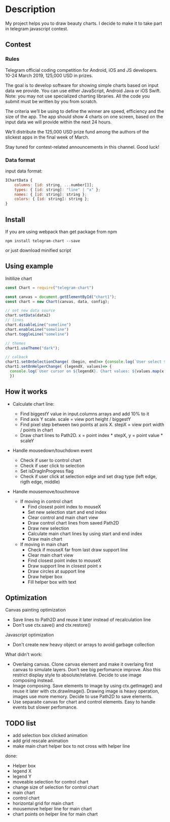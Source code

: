# Description

My project helps you to draw beauty charts. I decide to make it to take part in telegram javascript contest.

## Contest

### Rules

Telegram official coding competition for Android, iOS and JS developers.
10-24 March 2019, 125,000 USD in prizes.

The goal is to develop software for showing simple charts based on input data we provide. You can use either JavaScript, Android Java or iOS Swift. Note: you may not use specialized charting libraries. All the code you submit must be written by you from scratch.

The criteria we’ll be using to define the winner are speed, efficiency and the size of the app.
The app should show 4 charts on one screen, based on the input data we will provide within the next 24 hours. 

We’ll distribute the 125,000 USD prize fund among the authors of the slickest apps in the final week of March.

Stay tuned for contest-related announcements in this channel.
Good luck!

### Data format

input data format:

```javascript
IChartData {
    columns: [id: string, ...number[]];
    types: { [id: string]: "line" | "x" };
    names: { [id: string]: string };
    colors: { [id: string]: string };
}
```

## Install

If you are using webpack than get package from npm

```
npm install telegram-chart --save
```

or just download minified script

## Using example

Initilize chart

```javascript
const Chart = require("telegram-chart")

const canvas = document.getElementById("chart1");
const chart = new Chart(canvas, data, config);
```

```javascript
// set new data source
chart.setData(data2)
// lines
chart.disableLine("someline")
chart.enableLine("someline")
chart.toggleLine("someline")

// themes
chart1.useTheme("dark");

// calback
chart1.setOnSelectionChange( (begin, end)=> {console.log(`User select ${end-begin} points!`)})
chart1.setOnHelperChange( (legendX, values)=> {
  console.log(`User cursor on ${legendX}. Chart values: ${values.map(x => `${x.name}:${x.value} ` )}`)
  })
```

## How it works

- Calculate chart line:
  - Find biggestY value in input.columns arrays and add 10% to it
  - Find axis Y scale. scale = view port height / biggestY
  - Find pixel step between two points at axis X. stepX = view port width / points in chart
  - Draw chart lines to Path2D. x = point index * stepX, y = point value * scaleY

- Handle mousedown/touchdown event
  - Check if user to control chart
  - Check if user click to selection
  - Set isDragInProgress flag 
  - Check if user click at selection edge and set drag type (left edge, rigth edge, middle)

- Handle mousemove/touchmove
  - If moving in control chart  
    - Find closest point index to mouseX
    - Set new selection start and end index
    - Clear control and main chart view
    - Draw control chart lines from saved Path2D
    - Draw new selection
    - Calculate main chart lines by using start and end index 
    - Draw main chart
  - If moving in main chart
    - Check if mouseX far from last draw support line
    - Clear main chart view
    - Find closest point index to mouseX
    - Draw support line in closest point x
    - Draw circles at support line
    - Draw helper box
    - Fill helper box with text

## Optimization

Canvas painting optimization
- Save lines to Path2D and reuse it later instead of recalculation line
- Don't use ctx.save() and ctx.restore()

Javascript optimization
- Don't create new heavy object or arrays to avoid garbage collection


What didn't work:

- Overlaing canvas. Clone canvas element and make it overlaing first canvas to simulate layers. Don't see big perfomance improve. Also this restrict display style to absolute/relative. Decide to use image composing instead.
- Image composing. Save elements to image by using ctx.getImage() and reuse it later with ctx.drawImage(). Drawing image is heavy operation, images use more memory. Decide to use Path2D to save elements.
- Use separaite canvas for chart and control elements. Easy to handle events but slower perfomance.

## TODO list

- add selection box clicked animation
- add grid rescale animation
- make main chart helper box to not cross with helper line


done:

- Helper box
- legend X
- legend Y
- moveable selection for control chart
- change size of selection for control chart
- main chart
- control chart
- horizontal grid for main chart
- mousemove helper line for main chart
- chart points on helper line for main chart

